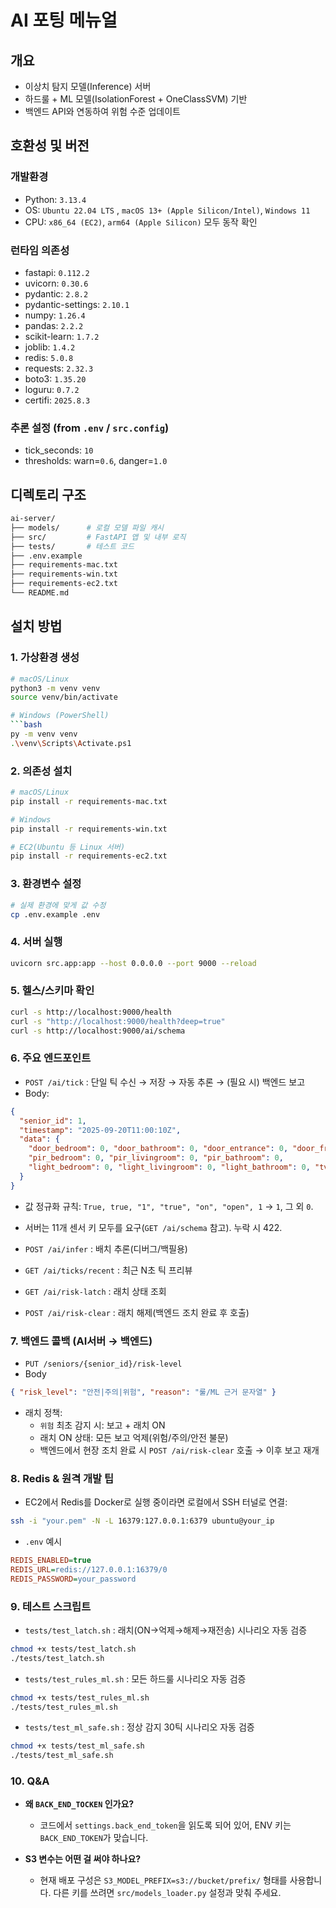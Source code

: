 # AI 포팅 메뉴얼
## 개요
- 이상치 탐지 모델(Inference) 서버
- 하드룰 + ML 모델(IsolationForest + OneClassSVM) 기반
- 백엔드 API와 연동하여 위험 수준 업데이트

## 호환성 및 버전
### 개발환경
- Python: `3.13.4`
- OS: `Ubuntu 22.04 LTS` , `macOS 13+ (Apple Silicon/Intel)`, `Windows 11`
- CPU: `x86_64 (EC2)`, `arm64 (Apple Silicon)` 모두 동작 확인

### 런타임 의존성
- fastapi: `0.112.2`
- uvicorn: `0.30.6`
- pydantic: `2.8.2`
- pydantic-settings: `2.10.1`
- numpy: `1.26.4`
- pandas: `2.2.2`
- scikit-learn: `1.7.2`
- joblib: `1.4.2`
- redis: `5.0.8`
- requests: `2.32.3`
- boto3: `1.35.20`
- loguru: `0.7.2`
- certifi: `2025.8.3`

### 추론 설정 (from `.env` / `src.config`)
- tick_seconds: `10`
- thresholds: warn=`0.6`, danger=`1.0`

## 디렉토리 구조
```bash
ai-server/
├── models/      # 로컬 모델 파일 캐시
├── src/         # FastAPI 앱 및 내부 로직
├── tests/       # 테스트 코드
├── .env.example
├── requirements-mac.txt
├── requirements-win.txt
├── requirements-ec2.txt
└── README.md
```

## 설치 방법
### 1. 가상환경 생성
```bash
# macOS/Linux
python3 -m venv venv
source venv/bin/activate

# Windows (PowerShell)
```bash
py -m venv venv
.\venv\Scripts\Activate.ps1
```

### 2. 의존성 설치
```bash
# macOS/Linux
pip install -r requirements-mac.txt

# Windows
pip install -r requirements-win.txt

# EC2(Ubuntu 등 Linux 서버)
pip install -r requirements-ec2.txt
```

### 3. 환경변수 설정
```bash
# 실제 환경에 맞게 값 수정
cp .env.example .env
```

### 4. 서버 실행
```bash
uvicorn src.app:app --host 0.0.0.0 --port 9000 --reload
```

### 5. 헬스/스키마 확인
```bash
curl -s http://localhost:9000/health
curl -s "http://localhost:9000/health?deep=true"
curl -s http://localhost:9000/ai/schema
```

### 6. 주요 엔드포인트
- `POST /ai/tick` : 단일 틱 수신 → 저장 → 자동 추론 → (필요 시) 백엔드 보고
- Body:
```json
{
  "senior_id": 1,
  "timestamp": "2025-09-20T11:00:10Z",
  "data": {
    "door_bedroom": 0, "door_bathroom": 0, "door_entrance": 0, "door_fridge": 1,
    "pir_bedroom": 0, "pir_livingroom": 0, "pir_bathroom": 0,
    "light_bedroom": 0, "light_livingroom": 0, "light_bathroom": 0, "tv": 0
  }
}
```
  - 값 정규화 규칙: `True, true, "1", "true", "on", "open", 1` → `1`, 그 외 `0`.
  - 서버는 11개 센서 키 모두를 요구(`GET /ai/schema` 참고). 누락 시 422.

- `POST /ai/infer` : 배치 추론(디버그/백필용)
- `GET /ai/ticks/recent` : 최근 N초 틱 프리뷰
- `GET /ai/risk-latch` : 래치 상태 조회
- `POST /ai/risk-clear` : 래치 해제(백엔드 조치 완료 후 호출)

### 7. 백엔드 콜백 (AI서버 → 백엔드)
- `PUT /seniors/{senior_id}/risk-level`
- Body
```json
{ "risk_level": "안전|주의|위험", "reason": "룰/ML 근거 문자열" }
```
- 래치 정책:
  - `위험` 최초 감지 시: 보고 + 래치 ON
  - 래치 ON 상태: 모든 보고 억제(위험/주의/안전 불문)
  - 백엔드에서 현장 조치 완료 시 `POST /ai/risk-clear` 호출 → 이후 보고 재개

### 8. Redis & 원격 개발 팁
- EC2에서 Redis를 Docker로 실행 중이라면 로컬에서 SSH 터널로 연결:
```bash
ssh -i "your.pem" -N -L 16379:127.0.0.1:6379 ubuntu@your_ip
```

- `.env` 예시
```ini
REDIS_ENABLED=true
REDIS_URL=redis://127.0.0.1:16379/0
REDIS_PASSWORD=your_password
```

### 9. 테스트 스크립트
- `tests/test_latch.sh` : 래치(ON→억제→해제→재전송) 시나리오 자동 검증
```bash
chmod +x tests/test_latch.sh
./tests/test_latch.sh
```

- `tests/test_rules_ml.sh` : 모든 하드룰 시나리오 자동 검증    
```bash
chmod +x tests/test_rules_ml.sh
./tests/test_rules_ml.sh
```

- `tests/test_ml_safe.sh` : 정상 감지 30틱 시나리오 자동 검증
```bash
chmod +x tests/test_ml_safe.sh
./tests/test_ml_safe.sh
```

### 10. Q&A
- **왜 `BACK_END_TOCKEN` 인가요?**
  - 코드에서 `settings.back_end_token`을 읽도록 되어 있어, ENV 키는 `BACK_END_TOKEN`가 맞습니다.

- **S3 변수는 어떤 걸 써야 하나요?**
  - 현재 배포 구성은 `S3_MODEL_PREFIX=s3://bucket/prefix/` 형태를 사용합니다. 다른 키를 쓰려면 `src/models_loader.py` 설정과 맞춰 주세요. 